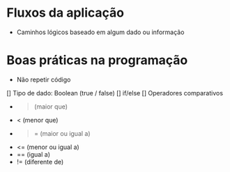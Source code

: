 # Fluxos da aplicação

- Caminhos lógicos baseado em algum dado ou informação

# Boas práticas na programação

- Não repetir código

[] Tipo de dado: Boolean (true / false)
[] if/else
[] Operadores comparativos
  - > (maior que)
  - < (menor que)
  - >= (maior ou igual a)
  - <= (menor ou igual a)
  - == (igual a)
  - != (diferente de)